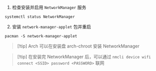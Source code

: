 1. 检查安装并启用 `NetworkManager` 服务

```shell
systemctl status NetworkManager
```

2. 安装 `network-manager-applet` 包并重启

```shell
pacman -S network-manager-applet
```

> [!tip] Arch 可以在安装盘 arch-chroot 安装 NetworkManager

> [!tip] 在安装完 NetworkManager 后，可以通过 `nmcli device wifi connect <SSID> password <PASSWORD>` 联网
